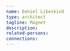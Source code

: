 ```yaml
---
name: Daniel Libeskind
type: architect
tagline: Magnet
description:
related-persons:
connections:
---
```

